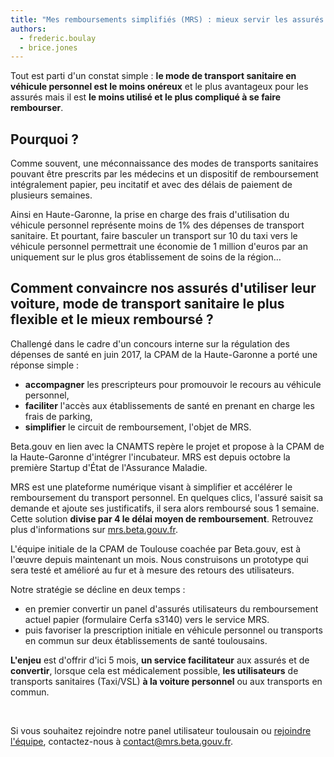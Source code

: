 ```yaml
---
title: "Mes remboursements simplifiés (MRS) : mieux servir les assurés tout en réduisant nos dépenses de santé"
authors:
  - frederic.boulay
  - brice.jones
---
```


Tout est parti d'un constat simple : **le mode de transport sanitaire en véhicule personnel est le moins onéreux** et le plus avantageux pour les assurés mais il est **le moins utilisé et le plus compliqué à se faire rembourser**.

<!--more-->

## Pourquoi ?

Comme souvent, une méconnaissance des modes de transports sanitaires pouvant être prescrits par les médecins et un dispositif de remboursement intégralement papier, peu incitatif et avec des délais de paiement de plusieurs semaines.

Ainsi en Haute-Garonne, la prise en charge des frais d'utilisation du véhicule personnel représente moins de 1% des dépenses de transport sanitaire. Et pourtant, faire basculer un transport sur 10 du taxi vers le véhicule personnel permettrait une économie de 1 million d'euros par an uniquement sur le plus gros établissement de soins de la région…

## Comment convaincre nos assurés d'utiliser leur voiture, mode de transport sanitaire le plus flexible et le mieux remboursé ?

Challengé dans le cadre d'un concours interne sur la régulation des dépenses de santé en juin 2017, la CPAM de la Haute-Garonne a porté une réponse simple :
* **accompagner** les prescripteurs pour promouvoir le recours au véhicule personnel,
* **faciliter** l'accès aux établissements de santé en prenant en charge les frais de parking,
* **simplifier** le circuit de remboursement, l'objet de MRS.

Beta.gouv en lien avec la CNAMTS repère le projet et propose à la CPAM de la Haute-Garonne d'intégrer l'incubateur. MRS est depuis octobre la première Startup d'État de l'Assurance Maladie.

MRS est une plateforme numérique visant à simplifier et accélérer le remboursement du transport personnel. En quelques clics, l'assuré saisit sa demande et ajoute ses justificatifs, il sera alors remboursé sous 1 semaine. Cette solution **divise par 4 le délai moyen de remboursement**. Retrouvez plus d'informations sur [mrs.beta.gouv.fr](http://mrs.beta.gouv.fr/).

L'équipe initiale de la CPAM de Toulouse coachée par Beta.gouv, est à l'œuvre depuis maintenant un mois. Nous construisons un prototype qui sera testé et amélioré au fur et à mesure des retours des utilisateurs.

Notre stratégie se décline en deux temps :
* en premier convertir un panel d'assurés utilisateurs du remboursement actuel papier (formulaire Cerfa s3140) vers le service MRS.
* puis favoriser la prescription initiale en véhicule personnel ou transports en commun sur deux établissements de santé toulousains.

**L'enjeu** est d'offrir d'ici 5 mois, **un service facilitateur** aux assurés et de **convertir**, lorsque cela est médicalement possible, **les utilisateurs** de transports sanitaires (Taxi/VSL) **à la voiture personnel** ou aux transports en commun.

<br/>

Si vous souhaitez rejoindre notre panel utilisateur toulousain ou [rejoindre l'équipe](https://beta.gouv.fr/recrutement/2017/10/16/developpeur-mrs.html), contactez-nous à <contact@mrs.beta.gouv.fr>.